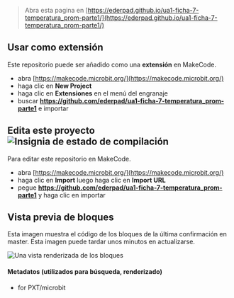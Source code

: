 
> Abra esta pagina en [https://ederpad.github.io/ua1-ficha-7-temperatura_prom-parte1/](https://ederpad.github.io/ua1-ficha-7-temperatura_prom-parte1/)

## Usar como extensión

Este repositorio puede ser añadido como una **extensión** en MakeCode.

* abra [https://makecode.microbit.org/](https://makecode.microbit.org/)
* haga clic en **New Project**
* haga clic en **Extensiones** en el menú del engranaje
* buscar **https://github.com/ederpad/ua1-ficha-7-temperatura_prom-parte1** e importar

## Edita este proyecto ![Insignia de estado de compilación](https://github.com/ederpad/ua1-ficha-7-temperatura_prom-parte1/workflows/MakeCode/badge.svg)

Para editar este repositorio en MakeCode.

* abra [https://makecode.microbit.org/](https://makecode.microbit.org/)
* haga clic en **Import** luego haga clic en **Import URL**
* pegue **https://github.com/ederpad/ua1-ficha-7-temperatura_prom-parte1** y haga clic en importar

## Vista previa de bloques

Esta imagen muestra el código de los bloques de la última confirmación en master.
Esta imagen puede tardar unos minutos en actualizarse.

![Una vista renderizada de los bloques](https://github.com/ederpad/ua1-ficha-7-temperatura_prom-parte1/raw/master/.github/makecode/blocks.png)

#### Metadatos (utilizados para búsqueda, renderizado)

* for PXT/microbit
<script src="https://makecode.com/gh-pages-embed.js"></script><script>makeCodeRender("{{ site.makecode.home_url }}", "{{ site.github.owner_name }}/{{ site.github.repository_name }}");</script>
